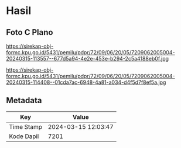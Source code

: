 # Hasil

## Foto C Plano

https://sirekap-obj-formc.kpu.go.id/5431/pemilu/pdpr/72/09/06/20/05/7209062005004-20240315-113557--677d5a94-4e2e-453e-b294-2c5a4188eb0f.jpg

https://sirekap-obj-formc.kpu.go.id/5431/pemilu/pdpr/72/09/06/20/05/7209062005004-20240315-114408--01cda7ac-6948-4a81-a034-d4f5d7f8ef5a.jpg


## Metadata

| Key        | Value               |
| ---------- | ------------------- |
| Time Stamp | 2024-03-15 12:03:47 |
| Kode Dapil | 7201                |



